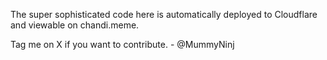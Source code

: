 The super sophisticated code here is automatically deployed to Cloudflare and viewable on chandi.meme.

Tag me on X if you want to contribute. - @MummyNinj
